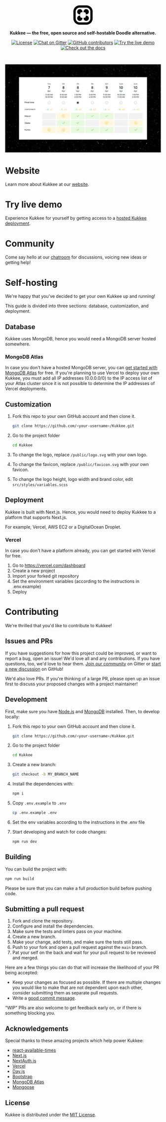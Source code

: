 <div align="center">
  <a href="https://www.kukkee.com/">
    <img
      src="./public/favicon.svg"
      alt="Kukkee Logo"
      height="64"
    />
  </a>
  <p>
    <b>
      Kukkee — the free, open source and self-hostable Doodle alternative.
    </b>
  </p>
  <p>

[![License](https://img.shields.io/github/license/Kukkee/Kukkee?color=%23000000&style=for-the-badge)](https://github.com/Kukkee/Kukkee/blob/main/LICENSE)
[![Chat on Gitter](https://img.shields.io/badge/chat--on-gitter-brightgreen?color=%23000000&style=for-the-badge&logo=gitter)](https://gitter.im/Kukkee/community)
[![GitHub contributors](https://img.shields.io/github/contributors/Kukkee/Kukkee?color=%23000000&&style=for-the-badge)](https://github.com/Kukkee/Kukkee/graphs/contributors)
[![Try the live demo](https://shields.io/badge/style-live%20demo-black?&style=for-the-badge&label=Check%20out)](https://demo.kukkee.com/)
[![Check out the docs](https://shields.io/badge/style-docs-black?&style=for-the-badge&label=Check%20out)](https://docs.kukkee.com/)

  </p>
  <br />
</div>

[![Kukkee](./public/banner.png)](https://kukkee.com)

# Website

Learn more about Kukkee at our [website](https://www.kukkee.com).

# Try live demo

Experience Kukkee for yourself by getting access to a [hosted Kukkee deployment](https://demo.kukkee.com).

# Community

Come say hello at our [chatroom](https://gitter.im/Kukkee/community) for discussions, voicing new ideas or getting help!

# Self-hosting

We're happy that you've decided to get your own Kukkee up and running!

This guide is divided into three sections: database, customization, and deployment.

## Database

Kukkee uses MongoDB, hence you would need a MongoDB server hosted somewhere.

### MongoDB Atlas

In case you don't have a hosted MongoDB server, you can [get started with MongoDB Atlas](https://www.mongodb.com/basics/mongodb-atlas-tutorial) for free.
If you're planning to use Vercel to deploy your own Kukkee, you must add all IP addresses (0.0.0.0/0) to the IP access list of your Atlas cluster since it is not possible to determine the IP addresses of Vercel deployments.

## Customization

1. Fork this repo to your own GitHub account and then clone it.

   ```sh
   git clone https://github.com/<your-username>/Kukkee.git
   ```

2. Go to the project folder

   ```sh
   cd Kukkee
   ```

3. To change the logo, replace `/public/logo.svg` with your own logo.

4. To change the favicon, replace `/public/favicon.svg` with your own favicon.

5. To change the logo height, logo width and brand color, edit `src/styles/variables.scss`

## Deployment

Kukkee is built with Next.js. Hence, you would need to deploy Kukkee to a platform that supports Next.js.

For example, Vercel, AWS EC2 or a DigitalOcean Droplet.

### Vercel

In case you don't have a platform already, you can get started with Vercel for free.

1. Go to https://vercel.com/dashboard
2. Create a new project
3. Import your forked git repository
4. Set the environment variables (according to the instructions in .env.example)
5. Deploy

# Contributing

We're thrilled that you'd like to contribute to Kukkee!

## Issues and PRs

If you have suggestions for how this project could be improved, or want to report a bug, open an issue! We'd love all and any contributions. If you have questions, too, we'd love to hear them. [Join our community](https://gitter.im/Kukkee/community) on Gitter or [start a new discussion](https://github.com/Kukkee/Kukkee/discussions/new) on GitHub!

We'd also love PRs. If you're thinking of a large PR, please open up an issue first to discuss your proposed changes with a project maintainer!

## Development

First, make sure you have [Node.js](https://nodejs.org/en/) and [MongoDB](https://www.mongodb.com/docs/manual/installation/#mongodb-installation-tutorials) installed. Then, to develop locally:

1. Fork this repo to your own GitHub account and then clone it.

   ```sh
   git clone https://github.com/<your-username>/Kukkee.git
   ```

2. Go to the project folder

   ```sh
   cd Kukkee
   ```

3. Create a new branch:

   ```sh
   git checkout -b MY_BRANCH_NAME
   ```

4. Install the dependencies with:

   ```sh
   npm i
   ```

5. Copy `.env.example` to `.env`

   ```sh
   cp .env.example .env
   ```

6. Set the env variables according to the instructions in the .env file

7. Start developing and watch for code changes:

   ```sh
   npm run dev
   ```

## Building

You can build the project with:

```bash
npm run build
```

Please be sure that you can make a full production build before pushing code.

## Submitting a pull request

1. Fork and clone the repository.
2. Configure and install the dependencies.
3. Make sure the tests and linters pass on your machine.
4. Create a new branch.
5. Make your change, add tests, and make sure the tests still pass.
6. Push to your fork and open a pull request against the `main` branch.
7. Pat your self on the back and wait for your pull request to be reviewed and merged.

Here are a few things you can do that will increase the likelihood of your PR being accepted:

- Keep your changes as focused as possible. If there are multiple changes you would like to make that are not dependent upon each other, consider submitting them as separate pull requests.
- Write a [good commit message](http://tbaggery.com/2008/04/19/a-note-about-git-commit-messages.html).

"WIP" PRs are also welcome to get feedback early on, or if there is something blocking you.

## Acknowledgements

Special thanks to these amazing projects which help power Kukkee:

- [react-available-times](https://github.com/trotzig/react-available-times)
- [Next.js](https://nextjs.org)
- [NextAuth.js](https://next-auth.js.org)
- [Vercel](https://vercel.com)
- [Day.js](https://day.js.org)
- [Bootstrap](https://getbootstrap.com)
- [MongoDB Atlas](https://www.mongodb.com)
- [Mongoose](https://mongoosejs.com)

## License

Kukkee is distributed under the [MIT License](https://github.com/Kukkee/Kukkee/blob/main/LICENSE).
